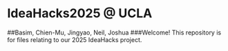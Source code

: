 # IdeaHacks2025 @ UCLA
##Basim, Chien-Mu, Jingyao, Neil, Joshua
###Welcome!
This repository is for files relating to our 2025 IdeaHacks project.